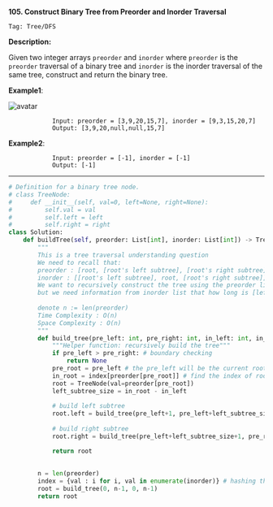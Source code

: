 **105. Construct Binary Tree from Preorder and Inorder Traversal**

```Tag: Tree/DFS```

**Description:**

Given two integer arrays ```preorder``` and ```inorder``` where ```preorder``` is the ```preorder``` traversal of a binary tree and ```inorder``` is the inorder traversal of the same tree, construct and return the binary tree.



**Example1**:

![avatar](Fig/105-E1.jpeg)

                Input: preorder = [3,9,20,15,7], inorder = [9,3,15,20,7]
                Output: [3,9,20,null,null,15,7]

**Example2**:

                Input: preorder = [-1], inorder = [-1]
                Output: [-1]

-----------

```python
# Definition for a binary tree node.
# class TreeNode:
#     def __init__(self, val=0, left=None, right=None):
#         self.val = val
#         self.left = left
#         self.right = right
class Solution:
    def buildTree(self, preorder: List[int], inorder: List[int]) -> TreeNode:
        """
        This is a tree traversal understanding question
        We need to recall that:
        preorder : [root, [root's left subtree], [root's right subtree]]
        inorder : [[root's left subtree], root, [root's right subtree]]
        We want to recursively construct the tree using the preorder list, 
        but we need information from inorder list that how long is [left subtree] & [right subtree]
        
        denote n := len(preorder)
        Time Complexity : O(n)
        Space Complexity : O(n)
        """
        def build_tree(pre_left: int, pre_right: int, in_left: int, in_right: int) -> TreeNode:
            """Helper function: recursively build the tree"""
            if pre_left > pre_right: # boundary checking
                return None
            pre_root = pre_left # the pre_left will be the current root node
            in_root = index[preorder[pre_root]] # find the index of root node in in-order list
            root = TreeNode(val=preorder[pre_root])
            left_subtree_size = in_root - in_left
            
            # build left subtree
            root.left = build_tree(pre_left+1, pre_left+left_subtree_size, in_left, in_root-1)
            
            # build right subtree
            root.right = build_tree(pre_left+left_subtree_size+1, pre_right, in_root+1, in_right)

            return root
            
        
        n = len(preorder)
        index = {val : i for i, val in enumerate(inorder)} # hashing the inorder list
        root = build_tree(0, n-1, 0, n-1)
        return root  
```
